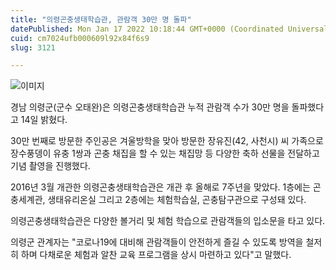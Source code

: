 ```yaml
---
title: "의령곤충생태학습관, 관람객 30만 명 돌파"
datePublished: Mon Jan 17 2022 10:18:44 GMT+0000 (Coordinated Universal Time)
cuid: cm7024ufb000609l92x84f6s9
slug: 3121

---
```



![이미지](https://cdn.hashnode.com/res/hashnode/image/upload/v1739252670455/3962b8b7-8943-4896-b736-59dd3c7c763c.jpeg)

경남 의령군(군수 오태완)은 의령곤충생태학습관 누적 관람객 수가 30만 명을 돌파했다고 14일 밝혔다.

30만 번째로 방문한 주인공은 겨울방학을 맞아 방문한 장유진(42, 사천시) 씨 가족으로 장수풍뎅이 유충 1쌍과 곤충 채집을 할 수 있는 채집망 등 다양한 축하 선물을 전달하고 기념 촬영을 진행했다.

2016년 3월 개관한 의령곤충생태학습관은 개관 후 올해로 7주년을 맞았다. 1층에는 곤충세계관, 생태유리온실 그리고 2층에는 체험학습실, 곤충탐구관으로 구성돼 있다.

의령곤충생태학습관은 다양한 볼거리 및 체험 학습으로 관람객들의 입소문을 타고 있다.

의령군 관계자는 "코로나19에 대비해 관람객들이 안전하게 즐길 수 있도록 방역을 철저히 하며 다채로운 체험과 알찬 교육 프로그램을 상시 마련하고 있다"고 말했다.